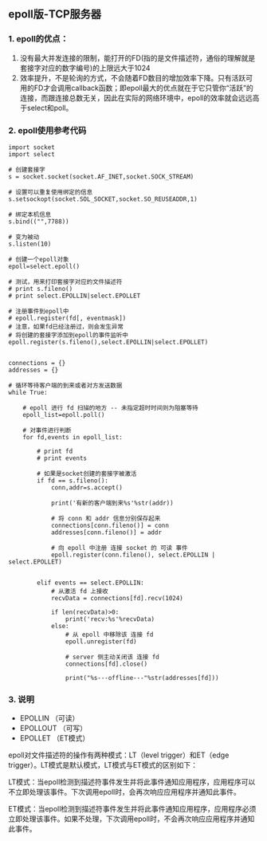 ## epoll版-TCP服务器

### 1. epoll的优点：

1. 没有最大并发连接的限制，能打开的FD(指的是文件描述符，通俗的理解就是套接字对应的数字编号)的上限远大于1024
2. 效率提升，不是轮询的方式，不会随着FD数目的增加效率下降。只有活跃可用的FD才会调用callback函数；即epoll最大的优点就在于它只管你“活跃”的连接，而跟连接总数无关，因此在实际的网络环境中，epoll的效率就会远远高于select和poll。  

### 2. epoll使用参考代码

    import socket
    import select

    # 创建套接字
    s = socket.socket(socket.AF_INET,socket.SOCK_STREAM)

    # 设置可以重复使用绑定的信息
    s.setsockopt(socket.SOL_SOCKET,socket.SO_REUSEADDR,1)

    # 绑定本机信息
    s.bind(("",7788))

    # 变为被动
    s.listen(10)

    # 创建一个epoll对象
    epoll=select.epoll()

    # 测试，用来打印套接字对应的文件描述符
    # print s.fileno()
    # print select.EPOLLIN|select.EPOLLET

    # 注册事件到epoll中
    # epoll.register(fd[, eventmask])
    # 注意，如果fd已经注册过，则会发生异常
    # 将创建的套接字添加到epoll的事件监听中
    epoll.register(s.fileno(),select.EPOLLIN|select.EPOLLET)


    connections = {}
    addresses = {}

    # 循环等待客户端的到来或者对方发送数据
    while True:

        # epoll 进行 fd 扫描的地方 -- 未指定超时时间则为阻塞等待
        epoll_list=epoll.poll()

        # 对事件进行判断
        for fd,events in epoll_list:

            # print fd
            # print events

            # 如果是socket创建的套接字被激活
            if fd == s.fileno():
                conn,addr=s.accept()

                print('有新的客户端到来%s'%str(addr))

                # 将 conn 和 addr 信息分别保存起来
                connections[conn.fileno()] = conn
                addresses[conn.fileno()] = addr

                # 向 epoll 中注册 连接 socket 的 可读 事件
                epoll.register(conn.fileno(), select.EPOLLIN | select.EPOLLET)


            elif events == select.EPOLLIN:
                # 从激活 fd 上接收
                recvData = connections[fd].recv(1024)

                if len(recvData)>0:
                    print('recv:%s'%recvData)
                else:
                    # 从 epoll 中移除该 连接 fd
                    epoll.unregister(fd)

                    # server 侧主动关闭该 连接 fd
                    connections[fd].close()

                    print("%s---offline---"%str(addresses[fd]))  

### 3. 说明

* EPOLLIN （可读）  
* EPOLLOUT （可写）  
* EPOLLET （ET模式）  

epoll对文件描述符的操作有两种模式：LT（level trigger）和ET（edge trigger）。LT模式是默认模式，LT模式与ET模式的区别如下：

LT模式：当epoll检测到描述符事件发生并将此事件通知应用程序，应用程序可以不立即处理该事件。下次调用epoll时，会再次响应应用程序并通知此事件。

ET模式：当epoll检测到描述符事件发生并将此事件通知应用程序，应用程序必须立即处理该事件。如果不处理，下次调用epoll时，不会再次响应应用程序并通知此事件。
